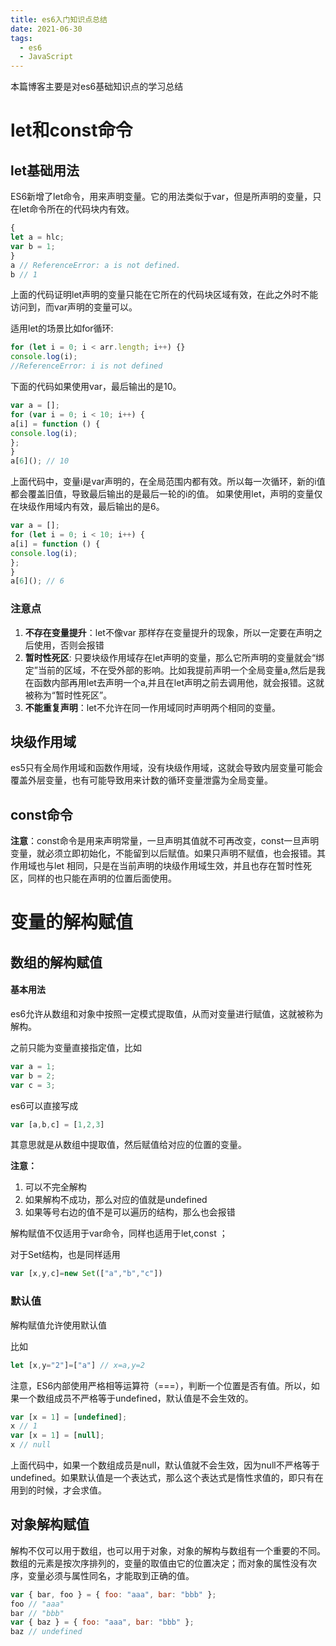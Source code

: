 ```yaml
---
title: es6入门知识点总结
date: 2021-06-30
tags:
  - es6
  - JavaScript
---
```

本篇博客主要是对es6基础知识点的学习总结

<!-- more -->

# let和const命令

## let基础用法

ES6新增了let命令，用来声明变量。它的用法类似于var，但是所声明的变量，只在let命令所在的代码块内有效。

```js
{
let a = hlc;
var b = 1;
}
a // ReferenceError: a is not defined.
b // 1

```

上面的代码证明let声明的变量只能在它所在的代码块区域有效，在此之外时不能访问到，而var声明的变量可以。

适用let的场景比如for循环:

```js
for (let i = 0; i < arr.length; i++) {}
console.log(i);
//ReferenceError: i is not defined
```

下面的代码如果使用var，最后输出的是10。

```js
var a = [];
for (var i = 0; i < 10; i++) {
a[i] = function () {
console.log(i);
};
}
a[6](); // 10

```

上面代码中，变量i是var声明的，在全局范围内都有效。所以每一次循环，新的i值都会覆盖旧值，导致最后输出的是最后一轮的i的值。
如果使用let，声明的变量仅在块级作用域内有效，最后输出的是6。

```js
var a = [];
for (let i = 0; i < 10; i++) {
a[i] = function () {
console.log(i);
};
}
a[6](); // 6

```

### 注意点

1. **不存在变量提升**：let不像var 那样存在变量提升的现象，所以一定要在声明之后使用，否则会报错
2. **暂时性死区**: 只要块级作用域存在let声明的变量，那么它所声明的变量就会“绑定”当前的区域，不在受外部的影响。比如我提前声明一个全局变量a,然后是我在函数内部再用let去声明一个a,并且在let声明之前去调用他，就会报错。这就被称为“暂时性死区”。
3. **不能重复声明**：let不允许在同一作用域同时声明两个相同的变量。

## 块级作用域

es5只有全局作用域和函数作用域，没有块级作用域，这就会导致内层变量可能会覆盖外层变量，也有可能导致用来计数的循环变量泄露为全局变量。

## const命令

**注意**：const命令是用来声明常量，一旦声明其值就不可再改变，const一旦声明变量，就必须立即初始化，不能留到以后赋值。如果只声明不赋值，也会报错。其作用域也与let 相同，只是在当前声明的块级作用域生效，并且也存在暂时性死区，同样的也只能在声明的位置后面使用。

# 变量的解构赋值

## 数组的解构赋值

#### 基本用法

es6允许从数组和对象中按照一定模式提取值，从而对变量进行赋值，这就被称为解构。

之前只能为变量直接指定值，比如

```js
var a = 1;
var b = 2;
var c = 3;
```

es6可以直接写成

```js
var [a,b,c] = [1,2,3]
```

其意思就是从数组中提取值，然后赋值给对应的位置的变量。

**注意：**

1. 可以不完全解构
2. 如果解构不成功，那么对应的值就是undefined
3. 如果等号右边的值不是可以遍历的结构，那么也会报错

解构赋值不仅适用于var命令，同样也适用于let,const ；

对于Set结构，也是同样适用

```js
var [x,y,c]=new Set(["a","b","c"])
```

### 默认值

解构赋值允许使用默认值

比如

```js
let [x,y="2"]=["a"] // x=a,y=2
```

注意，ES6内部使用严格相等运算符（===），判断一个位置是否有值。所以，如果一个数组成员不严格等于undefined，默认值是不会生效的。

```js
var [x = 1] = [undefined];
x // 1
var [x = 1] = [null];
x // null

```

上面代码中，如果一个数组成员是null，默认值就不会生效，因为null不严格等于undefined。如果默认值是一个表达式，那么这个表达式是惰性求值的，即只有在用到的时候，才会求值。

## 对象解构赋值

解构不仅可以用于数组，也可以用于对象，对象的解构与数组有一个重要的不同。数组的元素是按次序排列的，变量的取值由它的位置决定；而对象的属性没有次序，变量必须与属性同名，才能取到正确的值。

```js
var { bar, foo } = { foo: "aaa", bar: "bbb" };
foo // "aaa"
bar // "bbb"
var { baz } = { foo: "aaa", bar: "bbb" };
baz // undefined

```
